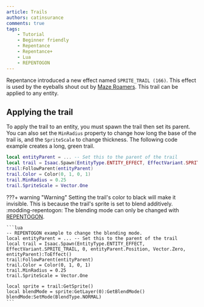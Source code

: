 ```yaml
---
article: Trails
authors: catinsurance
comments: true
tags:
    - Tutorial
    - Beginner friendly
    - Repentance
    - Repentance+
    - Lua
    - REPENTOGON
---
```


Repentance introduced a new effect named `SPRITE_TRAIL (166)`. This effect is used by the eyeballs shout out by [Maze Roamers](https://bindingofisaacrebirth.wiki.gg/wiki/Bony#Maze_Roamer). This trail can be applied to any entity.

## Applying the trail

To apply the trail to an entity, you must spawn the trail then set its parent. You can also set the `MinRadius` property to change how long the base of the trail is, and the `SpriteScale` to change thickness. The following code example creates a long, green trail.

```lua
local entityParent = ... -- Set this to the parent of the trail 
local trail = Isaac.Spawn(EntityType.ENTITY_EFFECT, EffectVariant.SPRITE_TRAIL, 0, entityParent.Position, Vector.Zero, entityParent):ToEffect()
trail:FollowParent(entityParent)
trail.Color = Color(0, 1, 0, 1)
trail.MinRadius = 0.25
trail.SpriteScale = Vector.One
```

???+ warning "Warning"
    Setting the trail's color to black will make it invisible. This is because the trail's sprite is set to blend additively. :modding-repentogon: The blending mode can only be changed with [REPENTOGON](https://repentogon.com/).

    ```lua
    -- REPENTOGON example to change the blending mode.
    local entityParent = ... -- Set this to the parent of the trail
    local trail = Isaac.Spawn(EntityType.ENTITY_EFFECT, EffectVariant.SPRITE_TRAIL, 0, entityParent.Position, Vector.Zero, entityParent):ToEffect()
    trail:FollowParent(entityParent)
    trail.Color = Color(0, 1, 0, 1)
    trail.MinRadius = 0.25
    trail.SpriteScale = Vector.One

    local sprite = trail:GetSprite()
    local blendMode = sprite:GetLayer(0):GetBlendMode()
    blendMode:SetMode(BlendType.NORMAL)
    ```